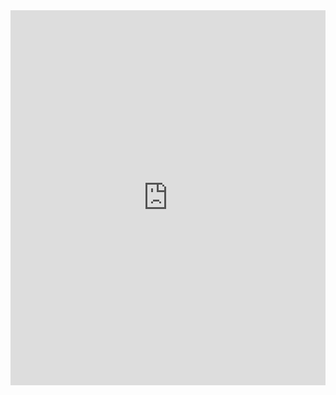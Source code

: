 <iframe src="https://trinket.io/embed/pygame/aef3bd845c" width="100%" height="600" frameborder="0" marginwidth="0" marginheight="0" allowfullscreen></iframe>
